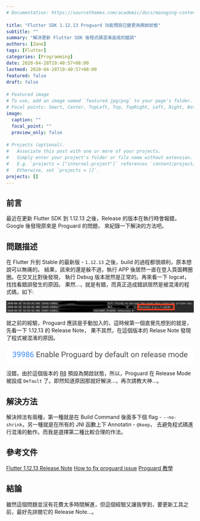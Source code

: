```yaml
---
# Documentation: https://sourcethemes.com/academic/docs/managing-content/

title: "Flutter SDK 1.12.13 Proguard 功能預設已變更為開啟狀態"
subtitle: ""
summary: "解決更新 Flutter SDK 後程式碼混淆造成的錯誤"
authors: [Zane]
tags: [Flutter]
categories: [Programming]
date: 2020-04-28T19:40:57+08:00
lastmod: 2020-04-28T19:40:57+08:00
featured: false
draft: false

# Featured image
# To use, add an image named `featured.jpg/png` to your page's folder.
# Focal points: Smart, Center, TopLeft, Top, TopRight, Left, Right, BottomLeft, Bottom, BottomRight.
image:
  caption: ""
  focal_point: ""
  preview_only: false

# Projects (optional).
#   Associate this post with one or more of your projects.
#   Simply enter your project's folder or file name without extension.
#   E.g. `projects = ["internal-project"]` references `content/project/deep-learning/index.md`.
#   Otherwise, set `projects = []`.
projects: []
---
```


## 前言

最近在更新 Flutter SDK 到 1.12.13 之後，Release 的版本在執行時會報錯，Google 後發現原來是 Proguard 的問題，
來紀錄一下解決的方法吧。

## 問題描述

在 Flutter 升到 Stable 的最新版 - `1.12.13` 之後，build 的過程都很順利，原本想說可以無痛的。
結果，該來的還是躲不過，執行 APP 後居然一直在登入頁面轉圈圈。在交叉比對後發現，
執行 Debug 版本居然是正常的。再來看一下 logcat，找找看錯誤發生的原因。
果然…，就是有錯，而真正造成錯誤居然是被混淆的程式碼，如下:

![Logcat Info](logcat_info.png)

就之前的經驗，Proguard 應該是手動加入的，這時候第一個直覺先想到的就是，先看一下 1.12.13 的 Release Note，
果不其然，在這個版本的 Relase Note 發現了程式被混淆的原因。

![Proguard is default](proguard_enable.png)

沒錯，由於這個版本的 [R8](https://flutter.dev/docs/deployment/android#shrinking-your-code-with-r8) 預設為開啟狀態，所以，Proguard 在 Release Mode 被設成 `Default` 了。即然知道原因那就好解決…，再次請教大神…。

## 解決方法

解決辨法有兩種，第一種就是在 Build Command 後面多下個 flag - `--no-shrink`，另一種就是在所有的 JNI 函數上下 Annotatin - `@keep`，
去避免程式碼進行混淆的動作。而我是選擇第二種比較合理的作法。

## 參考文件

[Flutter 1.12.13 Release Note](https://flutter.dev/docs/development/tools/sdk/release-notes/release-notes-1.12.13)
[How to fix proguard issue](https://github.com/flutter/flutter/issues/48015#issuecomment-571043492)
[Proguard 教學](https://medium.com/@JamesQI/proguard-d8cc2e67211)

## 結論

雖然這個問題並沒有花費太多時間解進，但這個經驗又讓我學到，要更新工具之前，最好先詳閱它的 Release Note...。
